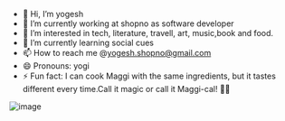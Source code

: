 - 👋 Hi, I’m yogesh
- 🔭 I’m currently working at shopno as software developer
- 👀 I’m interested in tech, literature, travell, art, music,book and food.
- 🌱 I’m currently learning social cues
- 📫 How to reach me @yogesh.shopno@gmail.com
- 😄 Pronouns: yogi
- ⚡ Fun fact: I can cook Maggi with the same ingredients, but it tastes different every time.Call it magic or call it Maggi-cal! 🍜✨
  
<!---
yogeshShopno/yogeshShopno is a ✨ special ✨ repository because its `README.md` (this file) appears on your GitHub profile.
You can click the Preview link to take a look at your changes.
--->
![image](https://github.com/user-attachments/assets/8dad018c-908c-40df-9a05-5f8de16d9d19)


